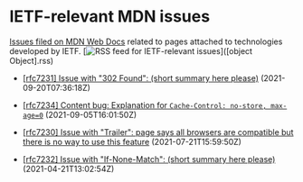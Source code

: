 # IETF-relevant MDN issues

[Issues filed on MDN Web Docs](https://github.com/mdn/content/issues) related to pages attached to technologies developed by IETF. [![RSS feed for IETF-relevant issues](https://www.w3.org/QA/2007/04/feed_icon)]([object Object].rss)

* [[rfc7231] Issue with "302 Found": (short summary here please)](https://github.com/mdn/content/issues/9092) (2021-09-20T07:36:18Z)
  
* [[rfc7234] Content bug: Explanation for `Cache-Control: no-store, max-age=0`](https://github.com/mdn/content/issues/8668) (2021-09-05T16:01:50Z)
  
* [[rfc7230] Issue with "Trailer": page says all browsers are compatible but there is no way to use this feature](https://github.com/mdn/content/issues/7137) (2021-07-21T15:59:50Z)
  
* [[rfc7232] Issue with "If-None-Match": (short summary here please)](https://github.com/mdn/content/issues/4343) (2021-04-21T13:02:54Z)
  
